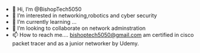 - 👋 Hi, I’m @BishopTech5050
- 👀 I’m interested in networking,robotics and cyber security
- 🌱 I’m currently learning ...
- 💞️ I’m looking to collaborate on network adminstration 
- 📫 How to reach me.... bishoptech5050@gmail.com
am certified in cisco packet tracer and as a junior networker by Udemy.
<!---
